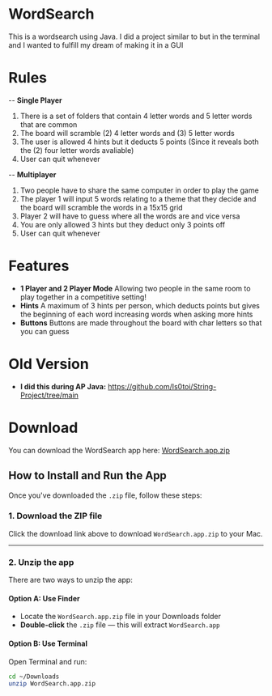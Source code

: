 # WordSearch
This is a wordsearch using Java. I did a project similar to but in the terminal and I wanted to fulfill my dream of making it in a GUI

# Rules
-- **Single Player**
1. There is a set of folders that contain 4 letter words and 5 letter words that are common
2. The board will scramble (2) 4 letter words and (3) 5 letter words
3. The user is allowed 4 hints but it deducts 5 points (Since it reveals both the (2) four letter words avaliable)
4. User can quit whenever

-- **Multiplayer**
1. Two people have to share the same computer in order to play the game
2. The player 1 will input 5 words relating to a theme that they decide and the board will scramble the words in a 15x15 grid
3. Player 2 will have to guess where all the words are and vice versa
4. You are only allowed 3 hints but they deduct only 3 points off
5. User can quit whenever

# Features
- **1 Player and 2 Player Mode** Allowing two people in the same room to play together in a competitive setting!
- **Hints** A maximum of 3 hints per person, which deducts points but gives the beginning of each word increasing words when asking more hints
- **Buttons** Buttons are made throughout the board with char letters so that you can guess

# Old Version
- **I did this during AP Java:** https://github.com/Is0toi/String-Project/tree/main

# Download
You can download the WordSearch app here:
[WordSearch.app.zip](https://your-link-here/](https://drive.google.com/file/d/1zjIzQcUpg0MNzSrNWaFOTC4FPmjs7-LX/view?usp=sharing)) 

## How to Install and Run the App

Once you've downloaded the `.zip` file, follow these steps:

### 1. **Download the ZIP file**
Click the download link above to download `WordSearch.app.zip` to your Mac.

---

### 2. **Unzip the app**

There are two ways to unzip the app:

#### Option A: Use Finder  
- Locate the `WordSearch.app.zip` file in your Downloads folder  
- **Double-click** the `.zip` file — this will extract `WordSearch.app`

#### Option B: Use Terminal  
Open Terminal and run:

```bash
cd ~/Downloads
unzip WordSearch.app.zip


